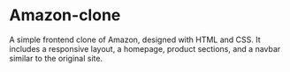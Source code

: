# Amazon-clone
A simple frontend clone of Amazon, designed with HTML and CSS. It includes a responsive layout, a homepage, product sections, and a navbar similar to the original site.
